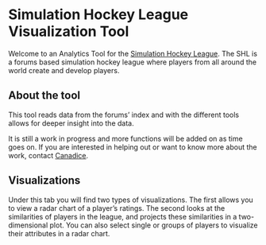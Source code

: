 Simulation Hockey League Visualization Tool
===========================================

Welcome to an Analytics Tool for the [Simulation Hockey
League](https://simulationhockey.com/index.php). The SHL is a forums
based simulation hockey league where players from all around the world
create and develop players.

About the tool
--------------

This tool reads data from the forums’ index and with the different tools
allows for deeper insight into the data.

It is still a work in progress and more functions will be added on as
time goes on. If you are interested in helping out or want to know more
about the work, contact
[Canadice](https://simulationhockey.com/member.php?action=profile).

Visualizations
--------------

Under this tab you will find two types of visualizations. The first
allows you to view a radar chart of a player’s ratings. The second looks
at the similarities of players in the league, and projects these
similarities in a two-dimensional plot. You can also select single or
groups of players to visualize their attributes in a radar chart.
